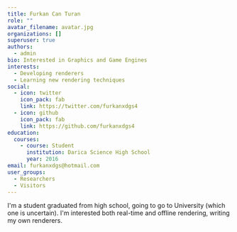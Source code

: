 ```yaml
---
title: Furkan Can Turan
role: ""
avatar_filename: avatar.jpg
organizations: []
superuser: true
authors:
  - admin
bio: Interested in Graphics and Game Engines
interests:
  - Developing renderers
  - Learning new rendering techniques
social:
  - icon: twitter
    icon_pack: fab
    link: https://twitter.com/furkanxdgs4
  - icon: github
    icon_pack: fab
    link: https://github.com/furkanxdgs4
education:
  courses:
    - course: Student
      institution: Darica Science High School
      year: 2016
email: furkanxdgs@hotmail.com
user_groups:
  - Researchers
  - Visitors
---
```

I'm a student graduated from high school, going to go to University (which one is uncertain). I'm interested both real-time and offline rendering, writing my own renderers.